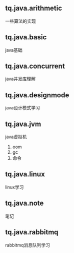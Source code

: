 ## tq.java.arithmetic
一些算法的实现

## tq.java.basic
java基础

## tq.java.concurrent
java并发库理解

## tq.java.designmode
java设计模式学习

## tq.java.jvm
java虚拟机
1. 	oom
2. 	gc
3. 	命令

## tq.java.linux
linux学习

## tq.java.note
笔记

## tq.java.rabbitmq
rabbitmq消息队列学习
